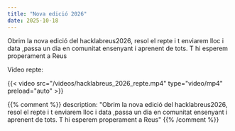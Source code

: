```yaml
---
title: "Nova edició 2026"
date: 2025-10-18
---
```

Obrim la nova edició del hacklabreus2026, resol el repte i t enviarem lloc i data ,passa un dia en comunitat ensenyant i aprenent de tots. T hi esperem properament a Reus

Video repte:

{{< video src="/videos/hacklabreus_2026_repte.mp4" type="video/mp4" preload="auto" >}}



{{% comment %}}
description: "Obrim la nova edició del hacklabreus2026, resol el repte i t enviarem lloc i data ,passa un dia en comunitat ensenyant i aprenent de tots. T hi esperem properament a Reus"
{{% /comment %}}